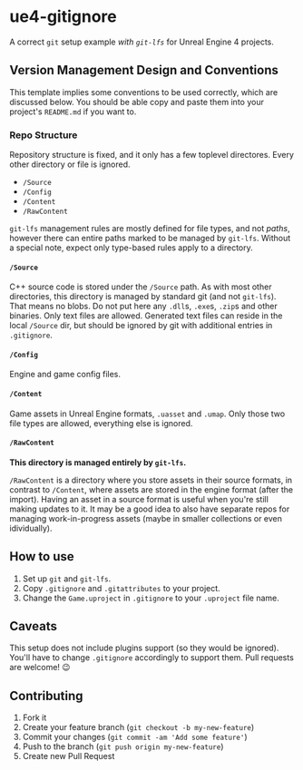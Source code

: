 # ue4-gitignore

A correct `git` setup example *with `git-lfs`* for Unreal Engine 4 projects.

## Version Management Design and Conventions

This template implies some conventions to be used correctly, which are discussed below. You should be able copy and paste them into your project's `README.md` if you want to.

### Repo Structure

Repository structure is fixed, and it only has a few toplevel directores. Every other directory or file is ignored.

- `/Source`
- `/Config`
- `/Content`
- `/RawContent`

`git-lfs` management rules are mostly defined for file types, and not *paths*, however there can entire paths marked to be managed by `git-lfs`. Without a special note, expect only type-based rules apply to a directory.

#### `/Source`

C++ source code is stored under the `/Source` path. As with most other directories, this directory is managed by standard git (and not `git-lfs`). That means no blobs. Do not put here any `.dll`s, `.exe`s, `.zip`s and other binaries. Only text files are allowed.
Generated text files can reside in the local `/Source` dir, but should be ignored by git with additional entries in `.gitignore`.

#### `/Config`

Engine and game config files.

#### `/Content`

Game assets in Unreal Engine formats, `.uasset` and `.umap`. Only those two file types are allowed, everything else is ignored.

#### `/RawContent`

**This directory is managed entirely by `git-lfs`.**

`/RawContent` is a directory where you store assets in their source formats, in contrast to `/Content`, where assets are stored in the engine format (after the import). Having an asset in a source format is useful when you're still making updates to it. It may be a good idea to also have separate repos for managing work-in-progress assets (maybe in smaller collections or even idividually).

## How to use

1. Set up `git` and `git-lfs`.
2. Copy `.gitignore` and `.gitattributes` to your project.
3. Change the `Game.uproject` in `.gitignore` to your `.uproject` file name.

## Caveats

This setup does not include plugins support (so they would be ignored).
You'll have to change `.gitignore` accordingly to support them.
Pull requests are welcome! :wink:

## Contributing

1. Fork it
2. Create your feature branch (`git checkout -b my-new-feature`)
3. Commit your changes (`git commit -am 'Add some feature'`)
4. Push to the branch (`git push origin my-new-feature`)
5. Create new Pull Request

